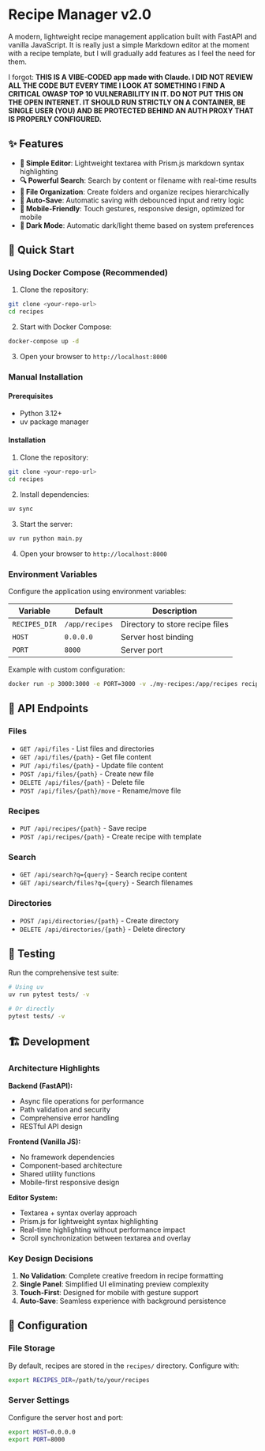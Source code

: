 # Recipe Manager v2.0

A modern, lightweight recipe management application built with FastAPI and vanilla JavaScript. It is really just a simple Markdown
editor at the moment with a recipe template, but I will gradually add features as I feel the need for them.

I forgot: **THIS IS A VIBE-CODED app made with Claude. I DID NOT REVIEW ALL THE CODE BUT EVERY TIME I LOOK AT SOMETHING I FIND A CRITICAL OWASP TOP 10
VULNERABILITY IN IT. DO NOT PUT THIS ON THE OPEN INTERNET. IT SHOULD RUN STRICTLY ON A CONTAINER, BE SINGLE USER (YOU) AND BE PROTECTED BEHIND AN AUTH PROXY
THAT IS PROPERLY CONFIGURED.**

## ✨ Features

- **📝 Simple Editor**: Lightweight textarea with Prism.js markdown syntax highlighting
- **🔍 Powerful Search**: Search by content or filename with real-time results
- **📁 File Organization**: Create folders and organize recipes hierarchically
- **💾 Auto-Save**: Automatic saving with debounced input and retry logic
- **📱 Mobile-Friendly**: Touch gestures, responsive design, optimized for mobile
- **🌙 Dark Mode**: Automatic dark/light theme based on system preferences

## 🚀 Quick Start

### Using Docker Compose (Recommended)

1. Clone the repository:
```bash
git clone <your-repo-url>
cd recipes
```

2. Start with Docker Compose:
```bash
docker-compose up -d
```

3. Open your browser to `http://localhost:8000`

### Manual Installation

#### Prerequisites
- Python 3.12+
- uv package manager

#### Installation
1. Clone the repository:
```bash
git clone <your-repo-url>
cd recipes
```

2. Install dependencies:
```bash
uv sync
```

3. Start the server:
```bash
uv run python main.py
```

4. Open your browser to `http://localhost:8000`

### Environment Variables
Configure the application using environment variables:

| Variable | Default | Description |
|----------|---------|-------------|
| `RECIPES_DIR` | `/app/recipes` | Directory to store recipe files |
| `HOST` | `0.0.0.0` | Server host binding |
| `PORT` | `8000` | Server port |

Example with custom configuration:
```bash
docker run -p 3000:3000 -e PORT=3000 -v ./my-recipes:/app/recipes recipe-manager
```


## 🔧 API Endpoints

### Files
- `GET /api/files` - List files and directories
- `GET /api/files/{path}` - Get file content
- `PUT /api/files/{path}` - Update file content
- `POST /api/files/{path}` - Create new file
- `DELETE /api/files/{path}` - Delete file
- `POST /api/files/{path}/move` - Rename/move file

### Recipes
- `PUT /api/recipes/{path}` - Save recipe
- `POST /api/recipes/{path}` - Create recipe with template

### Search
- `GET /api/search?q={query}` - Search recipe content
- `GET /api/search/files?q={query}` - Search filenames

### Directories
- `POST /api/directories/{path}` - Create directory
- `DELETE /api/directories/{path}` - Delete directory

## 🧪 Testing

Run the comprehensive test suite:

```bash
# Using uv
uv run pytest tests/ -v

# Or directly
pytest tests/ -v
```

## 🏗️ Development

### Architecture Highlights

**Backend (FastAPI):**
- Async file operations for performance
- Path validation and security
- Comprehensive error handling
- RESTful API design

**Frontend (Vanilla JS):**
- No framework dependencies
- Component-based architecture
- Shared utility functions
- Mobile-first responsive design

**Editor System:**
- Textarea + syntax overlay approach
- Prism.js for lightweight syntax highlighting
- Real-time highlighting without performance impact
- Scroll synchronization between textarea and overlay

### Key Design Decisions

1. **No Validation**: Complete creative freedom in recipe formatting
2. **Single Panel**: Simplified UI eliminating preview complexity  
4. **Touch-First**: Designed for mobile with gesture support
5. **Auto-Save**: Seamless experience with background persistence

## 🔧 Configuration

### File Storage
By default, recipes are stored in the `recipes/` directory. Configure with:

```bash
export RECIPES_DIR=/path/to/your/recipes
```

### Server Settings
Configure the server host and port:

```bash
export HOST=0.0.0.0
export PORT=8000
```

